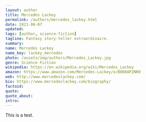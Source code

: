 ```yaml
---
layout: author
title: Mercedes Lackey
permalink: /authors/mercedes_lackey.html
date: 2021-06-07
updated: 
tags: [author, science-fiction]
tagline: Fantasy story-teller extraordinaire.
summary: 
name: Mercedes Lackey
name_key: lackey_mercedes
photo: /assets/img/authors/Mercedes_Lackey.jpg
genre: Science Fiction
wikipedia: https://en.wikipedia.org/wiki/Mercedes_Lackey
amazon: https://www.amazon.com/Mercedes-Lackey/e/B000APZNR0
web: http://www.mercedeslackey.com/
bio: https://www.mercedeslackey.com/biography/
factoid: 
quote: 
quote_about: 
intro: 
---
```


This is a test.

